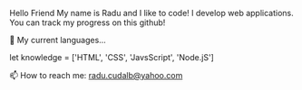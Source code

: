Hello Friend
My name is Radu and I like to code! I develop web applications. You can track my progress on this github!

🌱 My current languages...

let knowledge = ['HTML', 'CSS', 'JavsScript', 'Node.jS']

📫 How to reach me:
radu.cudalb@yahoo.com

